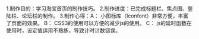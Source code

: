 1.制作目的：学习淘宝首页的制作技巧。
2.制作进度：已完成标题栏、焦点图、登陆栏、论坛栏的制作。
3.制作心得：A： 小图标库（Iconfont）非常方便，丰富了页面的效果。
           B： CSS3的使用可以方便的减少js的使用。
           C： js的延时函数在使用时，设定值运用不熟练，导致计时计数错误。 
